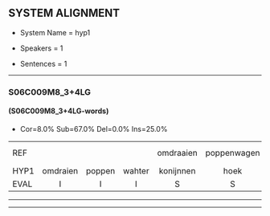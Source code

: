 
## SYSTEM ALIGNMENT

- System Name = hyp1

- Speakers = 1

- Sentences = 1

---

### S06C009M8_3+4LG

#### (S06C009M8_3+4LG-words)

- Cor=8.0%	Sub=67.0%	Del=0.0%	Ins=25.0%

|  |  |  |  |  |  |  |  |  |  |  |  |  |  |  |  |  |  |  |  |  |  |  |  |  |  |  |  |  |  |  |  |  |  |  |  |  |  |  |  |  |  |  |  |  |  |  |  |  |  |  |  |  |  |  |  |  |  |  |  |  |  |  |  |  |  |  |  |  |  |  |  |  |  |  |  |  |  |  |  |  |  |  |  |  |  |  |  |  |  |  |  |  |  |  |  |  |  |  |  |  |
|:--- |:---:|:---:|:---:|:---:|:---:|:---:|:---:|:---:|:---:|:---:|:---:|:---:|:---:|:---:|:---:|:---:|:---:|:---:|:---:|:---:|:---:|:---:|:---:|:---:|:---:|:---:|:---:|:---:|:---:|:---:|:---:|:---:|:---:|:---:|:---:|:---:|:---:|:---:|:---:|:---:|:---:|:---:|:---:|:---:|:---:|:---:|:---:|:---:|:---:|:---:|:---:|:---:|:---:|:---:|:---:|:---:|:---:|:---:|:---:|:---:|:---:|:---:|:---:|:---:|:---:|:---:|:---:|:---:|:---:|:---:|:---:|:---:|:---:|:---:|:---:|:---:|:---:|:---:|:---:|:---:|:---:|:---:|:---:|:---:|:---:|:---:|:---:|:---:|:---:|:---:|:---:|:---:|:---:|:---:|:---:|:---:|:---:|:---:|:---:|:---:|
| REF |  |  |  | omdraaien | poppenwagen | konijnenhok | * | * | * | * | * | * | elastiekje | * | * | * | * | ruziemaken | teddybeer | dierentuin |  |  |  |  |  | paddenstoelen | * | verstoppertje | * | * | * | * | wasmachine | fototoestel | * | * | * | * | * | * | toiletpapier | vrachtwagen | buurmannen |  |  | vogelkooi | olifant | schommelen | iedereen | schoenenwinkel | * | knutselen | ophangen | verjaardag |  |  |  |  |  | * | sprookjesboek | * | tandenborstel | * | lucifer | * | * | slaapkamer | achterdeur |  |  |  |  | ziekenhuis | nieuwsgierig | * | afblijven | kabouter |  |  |  |  |  |  | * | *t | * | * | * | sneeuwwitje | goeiendag | vakantie | limonade | * | * | autorijden | eindelijk | familie | *(coca) | chocolade |
| HYP1 | omdraien | poppen | wahter | konijnnen | hoek | l | ul | as | die | keje | las | iekje | rezi | mauken | rudie | maken | de | di | bier | dierentuin | boden | stu | wen | s | vertoen | je | was | mag | gen | nar? | was | marchine? | fototostel | ton | to | le | het | papier | tan | et | papier | vrachtwagen | buurmannen | vogo | kooi | olifondschommel | slen | idereen | schoenen | minkel | knes | knitseln | ophangen | verjaardag | spro | sprookjes | boek | dan | des | ton | de | bo | stolv | luv | luseur | slakur | knme | slaapkamer | achterdeur | ziek | hun | huis | nieuw | ssgiee | sgerig | of | blijven | kabouter | was | uh | was | wsen | an | anga | sneeuw | ietje | goedendag | vakom | ti | lemun | o | de | altoreden | isen | de | lijk | vamilie | koeku | kokla | de |
| EVAL | I | I | I | S | S | S | S | S | S | S | S | S | S | S | S | S | S | S | S |  | I | I | I | I | I | S | S | S | S | S | S | S | S | S | S | S | S | S | S | S | S |  |  | I | I | S | S | S | S | S | S | S |  |  | I | I | I | I | I | S | S | S | S | S | S | S | S |  |  | I | I | I | I | S | S | S | S |  | I | I | I | I | I | I | S | S | S | S | S | S | S | S | S | S | S | S | S | S | S | S |
---

---
